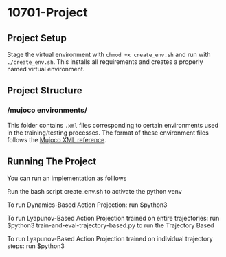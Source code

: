 # 10701-Project

## Project Setup
Stage the virtual environment with `chmod +x create_env.sh` and run with `./create_env.sh`.
This installs all requirements and creates a properly named virtual environment.

## Project Structure 

### /mujoco environments/
This folder contains `.xml` files corresponding to certain environments used in the training/testing processes. The format of these environment files follows the [Mujoco XML reference](https://mujoco.readthedocs.io/en/latest/XMLreference.html).

## Running The Project
You can run an implementation as folllows

Run the bash script create_env.sh to activate the python venv

To run Dynamics-Based Action Projection: run $python3 

To run Lyapunov-Based Action Projection trained on entire trajectories: run $python3 train-and-eval-trajectory-based.py to run the Trajectory Based

To run Lyapunov-Based Action Projection trained on individual trajectory steps: run $python3 
